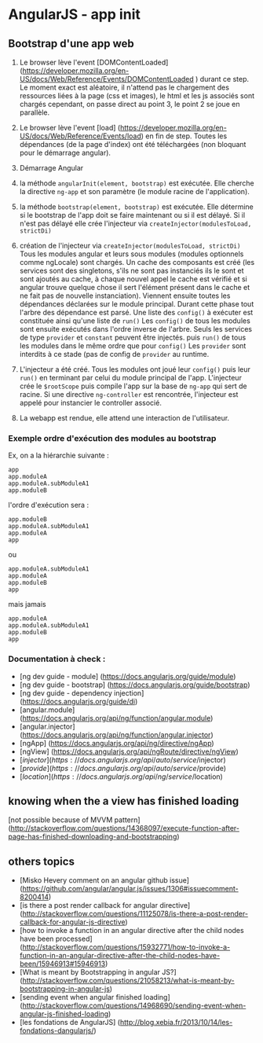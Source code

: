 # AngularJS - app init

## Bootstrap d'une app web

1. Le browser lève l'event [DOMContentLoaded] (https://developer.mozilla.org/en-US/docs/Web/Reference/Events/DOMContentLoaded ) durant ce step.
Le moment exact est aléatoire, il n'attend pas le chargement des ressources liées à la page (css et images), le html et les js associés sont chargés cependant, on passe direct au point 3, le point 2 se joue en parallèle.

2. Le browser lève l'event [load] (https://developer.mozilla.org/en-US/docs/Web/Reference/Events/load) en fin de step.
Toutes les dépendances (de la page d'index) ont été téléchargées (non bloquant pour le démarrage angular).

3. Démarrage Angular
  1. la méthode `angularInit(element, bootstrap)` est exécutée.
Elle cherche la directive `ng-app` et son paramètre (le module racine de l'application).

  2. la méthode `bootstrap(element, bootstrap)` est exécutée.
Elle détermine si le bootstrap de l'app doit se faire maintenant ou si il est délayé.
Si il n'est pas délayé elle crée l'injecteur via `createInjector(modulesToLoad, strictDi)`

  3. création de l'injecteur via `createInjector(modulesToLoad, strictDi)`
Tous les modules angular et leurs sous modules (modules optionnels comme ngLocale) sont chargés.
Un cache des composants est créé (les services sont des singletons, s'ils ne sont pas instanciés ils le sont et sont ajoutés au cache, à chaque nouvel appel le cache est vérifié et si angular trouve quelque chose il sert l'élément présent dans le cache et ne fait pas de nouvelle instanciation).
Viennent ensuite toutes les dépendances déclarées sur le module principal.
Durant cette phase tout l'arbre des dépendance est parsé.
Une liste des `config()` à exécuter est constituée ainsi qu'une liste de `run()`
Les `config()` de tous les modules sont ensuite exécutés dans l'ordre inverse de l'arbre.
Seuls les services de type `provider` et `constant` peuvent être injectés.
puis
`run()` de tous les modules dans le même ordre que pour `config()`
Les `provider` sont interdits à ce stade (pas de config de `provider` au runtime.

  4. L'injecteur a été créé. Tous les modules ont joué leur `config()` puis leur `run()` en terminant par celui du module principal de l'app.
L'injecteur crée le `$rootScope` puis compile l'app sur la base de `ng-app` qui sert de racine.
Si une directive `ng-controller` est rencontrée, l'injecteur est appelé pour instancier le controller associé.

  5. La webapp est rendue, elle attend une interaction de l'utilisateur.


### Exemple ordre d'exécution des modules au bootstrap

Ex, on a la hiérarchie suivante :

```
app
app.moduleA
app.moduleA.subModuleA1
app.moduleB
```

l'ordre d'exécution sera :

```
app.moduleB
app.moduleA.subModuleA1
app.moduleA
app
```

ou

```
app.moduleA.subModuleA1
app.moduleA
app.moduleB
app
```

mais jamais 

```
app.moduleA
app.moduleA.subModuleA1
app.moduleB
app
```

### Documentation à check :
- [ng dev guide - module] (https://docs.angularjs.org/guide/module)
- [ng dev guide - bootstrap] (https://docs.angularjs.org/guide/bootstrap)
- [ng dev guide - dependency injection] (https://docs.angularjs.org/guide/di)
- [angular.module] (https://docs.angularjs.org/api/ng/function/angular.module)
- [angular.injector] (https://docs.angularjs.org/api/ng/function/angular.injector)
- [ngApp] (https://docs.angularjs.org/api/ng/directive/ngApp)
- [ngView] (https://docs.angularjs.org/api/ngRoute/directive/ngView)
- [$injector] (https://docs.angularjs.org/api/auto/service/$injector)
- [$provide] (https://docs.angularjs.org/api/auto/service/$provide)
- [$location] (https://docs.angularjs.org/api/ng/service/$location)

## knowing when the a view has finished loading

[not possible because of MVVM pattern] (http://stackoverflow.com/questions/14368097/execute-function-after-page-has-finished-downloading-and-bootstrapping)

## others topics
- [Misko Hevery comment on an angular github issue] (https://github.com/angular/angular.js/issues/1306#issuecomment-8200414)
- [is there a post render callback for angular directive] (http://stackoverflow.com/questions/11125078/is-there-a-post-render-callback-for-angular-js-directive)
- [how to invoke a function in an angular directive after the child nodes have been processed] (http://stackoverflow.com/questions/15932771/how-to-invoke-a-function-in-an-angular-directive-after-the-child-nodes-have-been/15946913#15946913)
- [What is meant by Bootstrapping in angular JS?] (http://stackoverflow.com/questions/21058213/what-is-meant-by-bootstrapping-in-angular-js)
- [sending event when angular finished loading] (http://stackoverflow.com/questions/14968690/sending-event-when-angular-js-finished-loading)
- [les fondations de AngularJS] (http://blog.xebia.fr/2013/10/14/les-fondations-dangularjs/)
